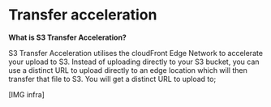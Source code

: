 # Transfer acceleration  


**What is S3 Transfer Acceleration?**

S3 Transfer Acceleration utilises the cloudFront Edge Network to accelerate your upload to S3. Instead of uploading directly to your S3 bucket,  you can use a distinct URL to upload directly to an edge location which will then transfer that file to S3. You will get a distinct URL to upload to;  

[IMG infra]
